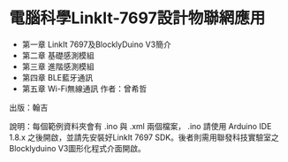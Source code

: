# 電腦科學LinkIt-7697設計物聯網應用
* 第一章 LinkIt 7697及BlocklyDuino V3簡介
* 第二章 基礎感測模組
* 第三章 進階感測模組
* 第四章 BLE藍牙通訊
* 第五章 Wi-Fi無線通訊
作者：曾希哲

出版：翰吉

說明：每個範例資料夾會有 .ino 與 .xml 兩個檔案， .ino 請使用 Arduino IDE 1.8.x 之後開啟，並請先安裝好LinkIt 7697 SDK。後者則需用聯發科技實驗室之 Blocklyduino V3圖形化程式介面開啟。
